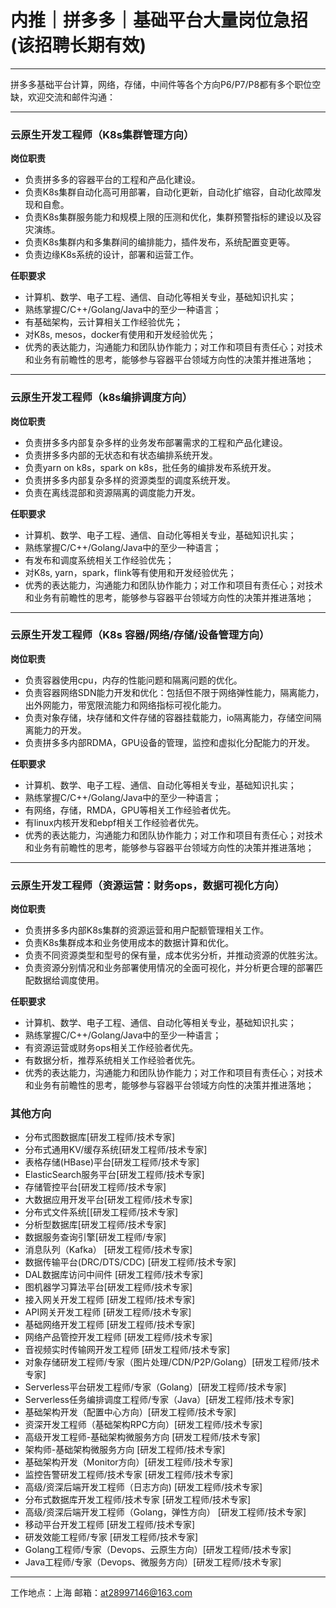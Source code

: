 # 内推｜拼多多｜基础平台大量岗位急招 (该招聘长期有效)
---
拼多多基础平台计算，网络，存储，中间件等各个方向P6/P7/P8都有多个职位空缺，欢迎交流和邮件沟通：

------
### 云原生开发工程师（K8s集群管理方向）
**岗位职责**
- 负责拼多多的容器平台的工程和产品化建设。
- 负责K8s集群自动化高可用部署，自动化更新，自动化扩缩容，自动化故障发现和自愈。
- 负责K8s集群服务能力和规模上限的压测和优化，集群预警指标的建设以及容灾演练。
- 负责K8s集群内和多集群间的编排能力，插件发布，系统配置变更等。
- 负责边缘K8s系统的设计，部署和运营工作。

**任职要求**
- 计算机、数学、电子工程、通信、自动化等相关专业，基础知识扎实；
- 熟练掌握C/C++/Golang/Java中的至少一种语言；
- 有基础架构，云计算相关工作经验优先；
- 对K8s, mesos，docker有使用和开发经验优先；
- 优秀的表达能力，沟通能力和团队协作能力；对工作和项目有责任心；对技术和业务有前瞻性的思考，能够参与容器平台领域方向性的决策并推进落地；

------
### 云原生开发工程师（k8s编排调度方向）
**岗位职责**
- 负责拼多多内部复杂多样的业务发布部署需求的工程和产品化建设。
- 负责拼多多内部的无状态和有状态编排系统开发。
- 负责yarn on k8s，spark on k8s，批任务的编排发布系统开发。
- 负责拼多多内部复杂多样的资源类型的调度系统开发。
- 负责在离线混部和资源隔离的调度能力开发。

**任职要求**
- 计算机、数学、电子工程、通信、自动化等相关专业，基础知识扎实；
- 熟练掌握C/C++/Golang/Java中的至少一种语言；
- 有发布和调度系统相关工作经验优先；
- 对K8s, yarn，spark，flink等有使用和开发经验优先；
- 优秀的表达能力，沟通能力和团队协作能力；对工作和项目有责任心；对技术和业务有前瞻性的思考，能够参与容器平台领域方向性的决策并推进落地；

------
### 云原生开发工程师（K8s 容器/网络/存储/设备管理方向）
**岗位职责**
- 负责容器使用cpu，内存的性能问题和隔离问题的优化。
- 负责容器网络SDN能力开发和优化：包括但不限于网络弹性能力，隔离能力，出外网能力，带宽限流能力和网络指标可视化能力。
- 负责对象存储，块存储和文件存储的容器挂载能力，io隔离能力，存储空间隔离能力的开发。
- 负责拼多多内部RDMA，GPU设备的管理，监控和虚拟化分配能力的开发。

**任职要求**
- 计算机、数学、电子工程、通信、自动化等相关专业，基础知识扎实；
- 熟练掌握C/C++/Golang/Java中的至少一种语言；
- 有网络，存储，RMDA，GPU等相关工作经验者优先。
- 有linux内核开发和ebpf相关工作经验者优先。
- 优秀的表达能力，沟通能力和团队协作能力；对工作和项目有责任心；对技术和业务有前瞻性的思考，能够参与容器平台领域方向性的决策并推进落地；

------
### 云原生开发工程师（资源运营：财务ops，数据可视化方向）
**岗位职责**
- 负责拼多多内部K8s集群的资源运营和用户配额管理相关工作。
- 负责K8s集群成本和业务使用成本的数据计算和优化。
- 负责不同资源类型和型号的保有量，成本优劣分析，并推动资源的优胜劣汰。
- 负责资源分别情况和业务部署使用情况的全面可视化，并分析更合理的部署匹配数据给调度使用。

**任职要求**
- 计算机、数学、电子工程、通信、自动化等相关专业，基础知识扎实；
- 熟练掌握C/C++/Golang/Java中的至少一种语言；
- 有资源运营或财务ops相关工作经验者优先。
- 有数据分析，推荐系统相关工作经验者优先。
- 优秀的表达能力，沟通能力和团队协作能力；对工作和项目有责任心；对技术和业务有前瞻性的思考，能够参与容器平台领域方向性的决策并推进落地；


### 其他方向
- 分布式图数据库[研发工程师/技术专家]      
- 分布式通用KV/缓存系统[研发工程师/技术专家]      
- 表格存储(HBase)平台[研发工程师/技术专家]       
- ElasticSearch服务平台[研发工程师/技术专家]       
- 存储管控平台[研发工程师/技术专家] 
- 大数据应用开发平台[研发工程师/技术专家]     
- 分布式文件系统[[研发工程师/技术专家]  
- 分析型数据库[研发工程师/技术专家] 
- 数据服务查询引擎[研发工程师/专家]  
- 消息队列（Kafka） [研发工程师/技术专家]  
- 数据传输平台(DRC/DTS/CDC) [研发工程师/技术专家] 
- DAL数据库访问中间件 [研发工程师/技术专家]  
- 图机器学习算法平台[研发工程师/技术专家]    
- 接入网关开发工程师 [研发工程师/技术专家]    
- API网关开发工程师 [研发工程师/技术专家]    
- 基础网络开发工程师 [研发工程师/技术专家]    
- 网络产品管控开发工程师 [研发工程师/技术专家]    
- 音视频实时传输网开发工程师 [研发工程师/技术专家]    
- 对象存储研发工程师/专家（图片处理/CDN/P2P/Golang）[研发工程师/技术专家]    
- Serverless平台研发工程师/专家（Golang）[研发工程师/技术专家]    
- Serverless任务编排调度工程师/专家（Java）[研发工程师/技术专家]    
- 基础架构开发（配置中心方向）[研发工程师/技术专家]    
- 资深开发工程师（基础架构RPC方向）[研发工程师/技术专家]    
- 高级开发工程师-基础架构微服务方向 [研发工程师/技术专家]    
- 架构师-基础架构微服务方向 [研发工程师/技术专家]    
- 基础架构开发（Monitor方向）[研发工程师/技术专家]    
- 监控告警研发工程师/技术专家 [研发工程师/技术专家]    
- 高级/资深后端开发工程师（日志方向) [研发工程师/技术专家]    
- 分布式数据库开发工程师/技术专家 [研发工程师/技术专家]    
- 高级/资深后端开发工程师（Golang，弹性方向） [研发工程师/技术专家]    
- 移动平台开发工程师 [研发工程师/技术专家]    
- 研发效能工程师/专家 [研发工程师/技术专家]    
- Golang工程师/专家（Devops、云原生方向）[研发工程师/技术专家]    
- Java工程师/专家（Devops、微服务方向）[研发工程师/技术专家]    
  
------
工作地点：上海
邮箱：[at28997146@163.com](mailto:at28997146@163.com)
